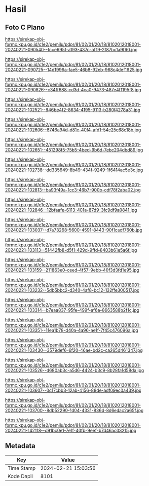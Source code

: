 # Hasil

## Foto C Plano

https://sirekap-obj-formc.kpu.go.id/c1e2/pemilu/pdpr/81/02/01/20/18/8102012018001-20240221-090540--fcce695f-a193-437c-af19-2f87bc1a9f60.jpg

https://sirekap-obj-formc.kpu.go.id/c1e2/pemilu/pdpr/81/02/01/20/18/8102012018001-20240221-090725--14d1996a-fae5-46b8-92eb-968c4def1625.jpg

https://sirekap-obj-formc.kpu.go.id/c1e2/pemilu/pdpr/81/02/01/20/18/8102012018001-20240221-090826--c34ff688-cd3d-4ca0-9473-487e4f1195f8.jpg

https://sirekap-obj-formc.kpu.go.id/c1e2/pemilu/pdpr/81/02/01/20/18/8102012018001-20240221-102521--846be4f2-8634-4195-9113-b280f4278a31.jpg

https://sirekap-obj-formc.kpu.go.id/c1e2/pemilu/pdpr/81/02/01/20/18/8102012018001-20240221-102606--8746a94d-d81c-40f4-afd1-54c25c68c18b.jpg

https://sirekap-obj-formc.kpu.go.id/c1e2/pemilu/pdpr/81/02/01/20/18/8102012018001-20240221-102651--451298f5-75b5-4bed-9b6d-7ebc204dbd89.jpg

https://sirekap-obj-formc.kpu.go.id/c1e2/pemilu/pdpr/81/02/01/20/18/8102012018001-20240221-102738--dd335649-8b49-434f-9249-1f6414ac5e3c.jpg

https://sirekap-obj-formc.kpu.go.id/c1e2/pemilu/pdpr/81/02/01/20/18/8102012018001-20240221-102813--ba93f49a-1cc3-46b7-900b-cdf78f2aba02.jpg

https://sirekap-obj-formc.kpu.go.id/c1e2/pemilu/pdpr/81/02/01/20/18/8102012018001-20240221-102846--12bfaafe-6113-401a-87d9-3fc9df9a0841.jpg

https://sirekap-obj-formc.kpu.go.id/c1e2/pemilu/pdpr/81/02/01/20/18/8102012018001-20240221-103037--d7a73268-5600-4591-8443-90f1cadf760b.jpg

https://sirekap-obj-formc.kpu.go.id/c1e2/pemilu/pdpr/81/02/01/20/18/8102012018001-20240221-103113--51442fb8-d5f1-429d-9ffd-8403b61e5a6f.jpg

https://sirekap-obj-formc.kpu.go.id/c1e2/pemilu/pdpr/81/02/01/20/18/8102012018001-20240221-103159--211863e0-ceed-4f57-9ebb-40f3d3fd1e95.jpg

https://sirekap-obj-formc.kpu.go.id/c1e2/pemilu/pdpr/81/02/01/20/18/8102012018001-20240221-103232--5db5bbc2-d340-4af8-bc12-132ffe300517.jpg

https://sirekap-obj-formc.kpu.go.id/c1e2/pemilu/pdpr/81/02/01/20/18/8102012018001-20240221-103314--b7eaa837-95fe-499f-af6a-8663588b2f1c.jpg

https://sirekap-obj-formc.kpu.go.id/c1e2/pemilu/pdpr/81/02/01/20/18/8102012018001-20240221-103351--11ea1b78-d40a-4a96-ae1f-7f45c476096a.jpg

https://sirekap-obj-formc.kpu.go.id/c1e2/pemilu/pdpr/81/02/01/20/18/8102012018001-20240221-103430--3579def6-6f20-46ae-bd2c-ca265d461347.jpg

https://sirekap-obj-formc.kpu.go.id/c1e2/pemilu/pdpr/81/02/01/20/18/8102012018001-20240221-103526--d680ab3c-a5d6-4424-b3c9-8b28fa1d58da.jpg

https://sirekap-obj-formc.kpu.go.id/c1e2/pemilu/pdpr/81/02/01/20/18/8102012018001-20240221-103607--0c17cbb3-12ab-4156-88de-adf09ec0a439.jpg

https://sirekap-obj-formc.kpu.go.id/c1e2/pemilu/pdpr/81/02/01/20/18/8102012018001-20240221-103700--8db52290-1d04-4331-836d-8d6edac2a65f.jpg

https://sirekap-obj-formc.kpu.go.id/c1e2/pemilu/pdpr/81/02/01/20/18/8102012018001-20240221-142118--d91bc0e1-7e1f-40fb-9eef-b7d46ac03215.jpg


## Metadata

| Key        | Value               |
| ---------- | ------------------- |
| Time Stamp | 2024-02-21 15:03:56 |
| Kode Dapil | 8101                |



